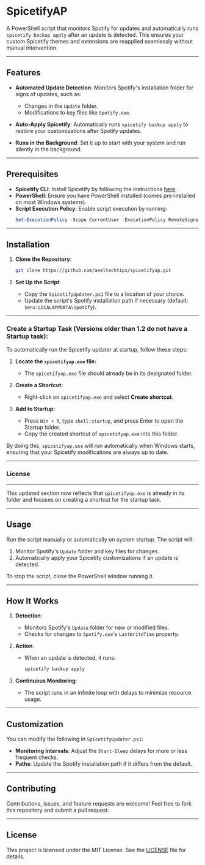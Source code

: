 # SpicetifyAP

A PowerShell script that monitors Spotify for updates and automatically runs `spicetify backup apply` after an update is detected. This ensures your custom Spicetify themes and extensions are reapplied seamlessly without manual intervention.

---

## Features

- **Automated Update Detection**: 
  Monitors Spotify's installation folder for signs of updates, such as:
  - Changes in the `Update` folder.
  - Modifications to key files like `Spotify.exe`.

- **Auto-Apply Spicetify**: 
  Automatically runs `spicetify backup apply` to restore your customizations after Spotify updates.

- **Runs in the Background**: 
  Set it up to start with your system and run silently in the background.

---

## Prerequisites

- **Spicetify CLI**: Install Spicetify by following the instructions [here](https://spicetify.app/docs/getting-started).
- **PowerShell**: Ensure you have PowerShell installed (comes pre-installed on most Windows systems).
- **Script Execution Policy**: Enable script execution by running:
  ```powershell
  Set-ExecutionPolicy -Scope CurrentUser -ExecutionPolicy RemoteSigned
  ```

---

## Installation

1. **Clone the Repository**:
   ```bash
   git clone https://github.com/axeltechtips/spicetifyap.git
   ```

2. **Set Up the Script**:
   - Copy the `SpicetifyUpdater.ps1` file to a location of your choice.
   - Update the script's Spotify installation path if necessary (default: `$env:LOCALAPPDATA\Spotify`).


---

### **Create a Startup Task** (Versions older than 1.2 do not have a Startup task):

To automatically run the Spicetify updater at startup, follow these steps:

1. **Locate the `spicetifyap.exe` file:**
   - The `spicetifyap.exe` file should already be in its designated folder.

2. **Create a Shortcut:**
   - Right-click on `spicetifyap.exe` and select **Create shortcut**.

3. **Add to Startup:**
   - Press `Win + R`, type `shell:startup`, and press Enter to open the Startup folder.
   - Copy the created shortcut of `spicetifyap.exe` into this folder.

By doing this, `spicetifyap.exe` will run automatically when Windows starts, ensuring that your Spicetify modifications are always up to date.

---

### License

---

This updated section now reflects that `spicetifyap.exe` is already in its folder and focuses on creating a shortcut for the startup task.

---

## Usage

Run the script manually or automatically on system startup. The script will:

1. Monitor Spotify's `Update` folder and key files for changes.
2. Automatically apply your Spicetify customizations if an update is detected.

To stop the script, close the PowerShell window running it.

---

## How It Works

1. **Detection**:
   - Monitors Spotify's `Update` folder for new or modified files.
   - Checks for changes to `Spotify.exe`'s `LastWriteTime` property.

2. **Action**:
   - When an update is detected, it runs:
     ```powershell
     spicetify backup apply
     ```

3. **Continuous Monitoring**:
   - The script runs in an infinite loop with delays to minimize resource usage.

---

## Customization

You can modify the following in `SpicetifyUpdater.ps1`:

- **Monitoring Intervals**: Adjust the `Start-Sleep` delays for more or less frequent checks.
- **Paths**: Update the Spotify installation path if it differs from the default.

---

## Contributing

Contributions, issues, and feature requests are welcome! Feel free to fork this repository and submit a pull request.

---

## License

This project is licensed under the MIT License. See the [LICENSE](LICENSE) file for details.
